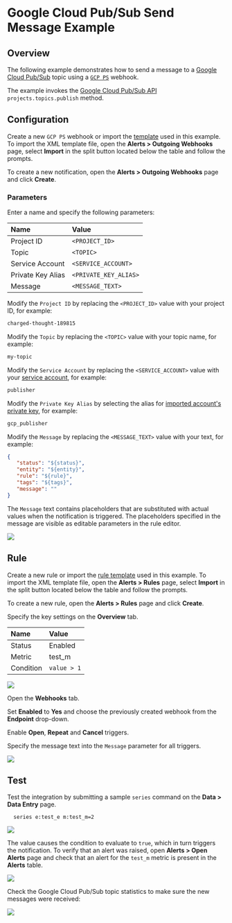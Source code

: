 # Google Cloud Pub/Sub Send Message Example

## Overview

The following example demonstrates how to send a message to a [Google Cloud Pub/Sub](https://cloud.google.com/pubsub/docs/reference/rest/v1/projects.topics/publish) topic using a [`GCP PS`](gcp-ps.md) webhook.

The example invokes the [Google Cloud Pub/Sub API](https://cloud.google.com/pubsub/docs/reference/rest/v1/projects.topics/publish) `projects.topics.publish` method.

## Configuration

Create a new `GCP PS` webhook or import the [template](./resources/gcp-ps-notification.xml) used in this example. To import the XML template file, open the **Alerts > Outgoing Webhooks** page, select **Import** in the split button located below the table and follow the prompts.

To create a new notification, open the **Alerts > Outgoing Webhooks** page and click **Create**.

### Parameters

Enter a name and specify the following parameters:

| **Name** | **Value** |
| :--- | :--- |
| Project ID | `<PROJECT_ID>` |
| Topic | `<TOPIC>` |
| Service Account | `<SERVICE_ACCOUNT>` |
| Private Key Alias | `<PRIVATE_KEY_ALIAS>` |
| Message | `<MESSAGE_TEXT>`|

Modify the `Project ID` by replacing the `<PROJECT_ID>` value with your project ID, for example:

```txt
charged-thought-189815
```

Modify the `Topic` by replacing the `<TOPIC>` value with your topic name, for example:

```txt
my-topic
```

Modify the `Service Account` by replacing the `<SERVICE_ACCOUNT>` value with your [service account](gcp-service-account-key.md#create-service-account), for example:

```txt
publisher
```

Modify the `Private Key Alias` by selecting the alias for [imported account's private key](gcp-service-account-key.md#import-accounts-private-key), for example:

```txt
gcp_publisher
```

Modify the `Message` by replacing the `<MESSAGE_TEXT>` value with your text, for example:

```json
{
   "status": "${status}",
   "entity": "${entity}",
   "rule": "${rule}",
   "tags": "${tags}",
   "message": ""
}
```

The `Message` text contains placeholders that are substituted with actual values when the notification is triggered. The placeholders specified in the message are visible as editable parameters in the rule editor.

![](./images/gcp_ps_message_notification_config.png)

## Rule

Create a new rule or import the [rule template](./resources/azure-sb-message-rule.xml) used in this example. To import the XML template file, open the **Alerts > Rules** page, select **Import** in the split button located below the table and follow the prompts.

To create a new rule, open the **Alerts > Rules** page and click **Create**.

Specify the key settings on the **Overview** tab.

| **Name** | **Value** |
| :-------- | :---- |
| Status | Enabled |
| Metric | test_m |
| Condition | `value > 1` |

![](./images/rule_overview.png)

Open the **Webhooks** tab.

Set **Enabled** to **Yes** and choose the previously created webhook from the **Endpoint** drop-down.

Enable **Open**, **Repeat** and **Cancel** triggers.

Specify the message text into the `Message` parameter for all triggers.

![](./images/gcp_ps_message_rule_notification.png)

## Test

Test the integration by submitting a sample `series` command on the **Data > Data Entry** page.

```ls
  series e:test_e m:test_m=2
```

![](./images/rule_test_commands.png)

The value causes the condition to evaluate to `true`, which in turn triggers the notification.
To verify that an alert was raised, open **Alerts > Open Alerts** page and check that an alert for the `test_m` metric is present in the **Alerts** table.

![](./images/gcp_ps_message_alert_open.png)

Check the Google Cloud Pub/Sub topic statistics to make sure the new messages were received:

![](./images/gcp_ps_message_test.png)

